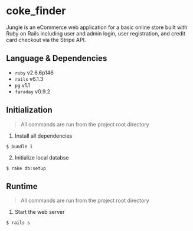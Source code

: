 # coke_finder
Jungle is an eCommerce web application for a basic online store built with Ruby on Rails including user and admin login, user registration, and credit card checkout via the Stripe API.

## Language & Dependencies
- `ruby` v2.6.6p146
- `rails` v6.1.3
- `pg` v1.1
- `faraday` v0.9.2
## Initialization
> All commands are run from the project root directory
1. Install all dependencies
```shell
$ bundle i
```
2. Initialize local databse
```shell
$ rake db:setup
```
## Runtime
> All commands are run from the project root directory
1. Start the web server
```shell
$ rails s
```
